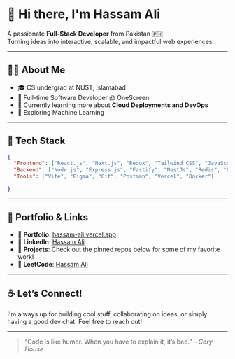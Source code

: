# 👋 Hi there, I'm Hassam Ali

A passionate **Full-Stack Developer** from Pakistan 🇵🇰  
Turning ideas into interactive, scalable, and impactful web experiences.

---

## 👨‍💻 About Me

- 🎓 CS undergrad at NUST, Islamabad  
- 💼 Full-time Software Developer @ OneScreen  
- 🌱 Currently learning more about **Cloud Deployments and DevOps**
- 💼 Exploring Machine Learning  

---

## 🔧 Tech Stack

```json
{
  "Frontend": ["React.js", "Next.js", "Redux", "Tailwind CSS", "JavaScript", "TypeScript"],
  "Backend": ["Node.js", "Express.js", "Fastify", "NestJs", "Redis", "PostgreSQL", "MySQL", "MongoDB"],
  "Tools": ["Vite", "Figma", "Git", "Postman", "Vercel", "Docker"]

}
```

---

## 🚀 Portfolio & Links

- 🧠 **Portfolio**: [hassam-ali.vercel.app](https://hassam-ali.vercel.app)  
- 💼 **LinkedIn**: [Hassam Ali](https://www.linkedin.com/in/hassam-ali-14681618a/)  
- 🧰 **Projects**: Check out the pinned repos below for some of my favorite work!
- 🧠 **LeetCode**: [Hassam Ali](https://leetcode.com/u/alihassam)
---

<!-- ## 📊 GitHub Stats

![Hassam's GitHub Stats](https://github-readme-stats.vercel.app/api?username=hassam-ali&show_icons=true&theme=radical)  
![GitHub Streak](https://github-readme-streak-stats.herokuapp.com?user=hassam-ali&theme=radical)
![GitHub Activity Graph](https://github-readme-activity-graph.vercel.app/graph?username=hassam-ali&theme=radical)

---
-->
## ☕ Let’s Connect!

I'm always up for building cool stuff, collaborating on ideas, or simply having a good dev chat. Feel free to reach out!

---

> “Code is like humor. When you have to explain it, it’s bad.” – *Cory House*

